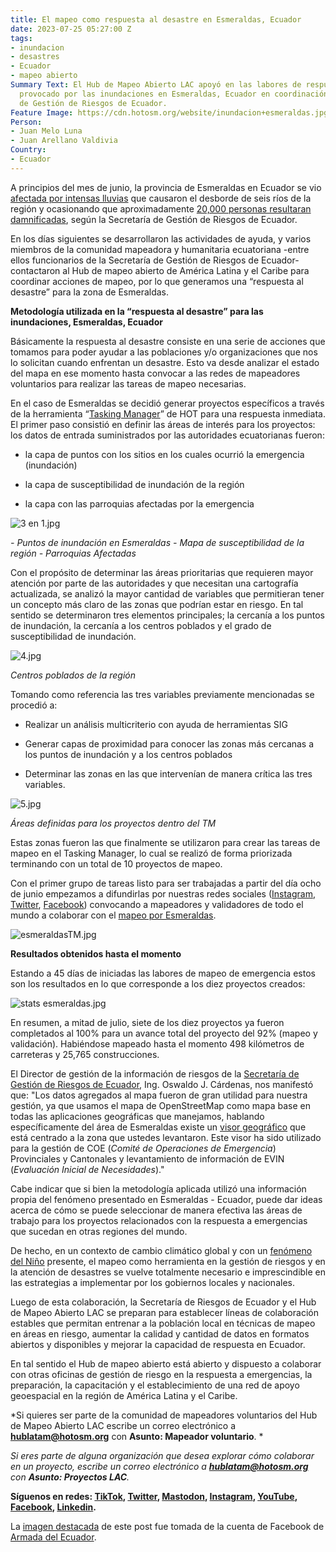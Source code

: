```yaml
---
title: El mapeo como respuesta al desastre en Esmeraldas, Ecuador
date: 2023-07-25 05:27:00 Z
tags:
- inundacion
- desastres
- Ecuador
- mapeo abierto
Summary Text: El Hub de Mapeo Abierto LAC apoyó en las labores de respuesta al desastre
  provocado por las inundaciones en Esmeraldas, Ecuador en coordinación con la Secretaria
  de Gestión de Riesgos de Ecuador.
Feature Image: https://cdn.hotosm.org/website/inundacion+esmeraldas.jpg
Person:
- Juan Melo Luna
- Juan Arellano Valdivia
Country:
- Ecuador
---
```


A principios del mes de junio, la provincia de Esmeraldas en Ecuador se vio [afectada por intensas lluvias](https://cnnespanol.cnn.com/2023/06/04/al-menos-1-600-familias-afectadas-por-inundaciones-en-la-provincia-de-esmeraldas-en-ecuador-orix/) que causaron el desborde de seis ríos de la región y ocasionando que aproximadamente [20,000 personas resultaran damnificadas](https://www.ecuavisa.com/noticias/ecuador/inundaciones-esmeraldas-lluvias-cultivos-HA5406797), según la Secretaría de Gestión de Riesgos de Ecuador.

En los días siguientes se desarrollaron las actividades de ayuda, y varios miembros de la comunidad mapeadora y humanitaria ecuatoriana -entre ellos funcionarios de la Secretaría de Gestión de Riesgos de Ecuador- contactaron al Hub de mapeo abierto de América Latina y el Caribe para coordinar acciones de mapeo, por lo que generamos una “respuesta al desastre” para la zona de Esmeraldas.

**Metodología utilizada en la “respuesta al desastre” para las inundaciones, Esmeraldas, Ecuador**

Básicamente la respuesta al desastre consiste en una serie de acciones que tomamos para poder ayudar a las poblaciones y/o organizaciones que nos lo solicitan cuando enfrentan un desastre. Esto va desde analizar el estado del mapa en ese momento hasta convocar a las redes de mapeadores voluntarios para realizar las tareas de mapeo necesarias.

En el caso de Esmeraldas se decidió generar proyectos específicos a través de la herramienta “[Tasking Manager](https://tasks.hotosm.org/)” de HOT para una respuesta inmediata. El primer paso consistió en definir las áreas de interés para los proyectos: los datos de entrada suministrados por las autoridades ecuatorianas fueron:

* la capa de puntos con los sitios en los cuales ocurrió la emergencia (inundación)

* la capa de susceptibilidad de inundación de la región

* la capa con las parroquias afectadas por la emergencia

![3 en 1.jpg](https://cdn.hotosm.org/website/3+en+1.jpg)

*- Puntos de inundación en Esmeraldas - Mapa de susceptibilidad de la región - Parroquias Afectadas*

Con el propósito de determinar las áreas prioritarias que requieren mayor atención por parte de las autoridades y que necesitan una cartografía actualizada, se analizó la mayor cantidad de variables que permitieran tener un concepto más claro de las zonas que podrían estar en riesgo. En tal sentido se determinaron tres elementos principales; la cercanía a los puntos de inundación, la cercanía a los centros poblados y el grado de susceptibilidad de inundación.

![4.jpg](https://cdn.hotosm.org/website/4.jpg)

*Centros poblados de la región*

Tomando como referencia las tres variables previamente mencionadas se procedió a:

* Realizar un análisis multicriterio con ayuda de herramientas SIG

* Generar capas de proximidad para conocer las zonas más cercanas a los puntos de inundación y a los centros poblados

* Determinar las zonas en las que intervenían de manera crítica las tres variables.

![5.jpg](https://cdn.hotosm.org/website/5.jpg)

*Áreas definidas para los proyectos dentro del TM*

Estas zonas fueron las que finalmente se utilizaron para crear las tareas de mapeo en el Tasking Manager, lo cual se realizó de forma priorizada terminando con un total de 10 proyectos de mapeo.

Con el primer grupo de tareas listo para ser trabajadas a partir del día ocho de junio empezamos a difundirlas por nuestras redes sociales ([Instagram](https://www.instagram.com/p/CtR2Vm-uydP/?img_index=1), [Twitter](https://twitter.com/mapeoabierto_la/status/1667174214518841347), [Facebook](https://www.facebook.com/permalink.php?story_fbid=580064027634034&id=100068913258326)) convocando a mapeadores y validadores de todo el mundo a colaborar con el [mapeo por Esmeraldas](https://tasks.hotosm.org/explore?text=ECUADOR%3A\+FLOODS).

![esmeraldasTM.jpg](https://cdn.hotosm.org/website/esmeraldasTM.jpg)

**Resultados obtenidos hasta el momento**

Estando a 45 días de iniciadas las labores de mapeo de emergencia estos son los resultados en lo que corresponde a los diez proyectos creados:

![stats esmeraldas.jpg](https://cdn.hotosm.org/website/stats+esmeraldas.jpg)

En resumen, a mitad de julio, siete de los diez proyectos ya fueron completados al 100% para un avance total del proyecto del 92% (mapeo y validación). Habiéndose mapeado hasta el momento 498 kilómetros de carreteras y 25,765 construcciones.

El Director de gestión de la información de riesgos de la [Secretaría de Gestión de Riesgos de Ecuador](https://www.gestionderiesgos.gob.ec/), Ing. Oswaldo J. Cárdenas, nos manifestó que: "Los datos agregados al mapa fueron de gran utilidad para nuestra gestión, ya que usamos el mapa de OpenStreetMap como mapa base en todas las aplicaciones geográficas que manejamos, hablando específicamente del área de Esmeraldas existe un [visor geográfico](https://srvportal.gestionderiesgos.gob.ec/portal/apps/webappviewer/index.html?id=b96bdefac2124ee4a0f9788a0e638b66) que está centrado a la zona que ustedes levantaron. Este visor ha sido utilizado para la gestión de COE (*Comité de Operaciones de Emergencia*) Provinciales y Cantonales y levantamiento de información de EVIN (*Evaluación Inicial de Necesidades*)."

Cabe indicar que si bien la metodología aplicada utilizó una información propia del fenómeno presentado en Esmeraldas - Ecuador, puede dar ideas acerca de cómo se puede seleccionar de manera efectiva las áreas de trabajo para los proyectos relacionados con la respuesta a emergencias que sucedan en otras regiones del mundo.

De hecho, en un contexto de cambio climático global y con un [fenómeno del Niño](https://es.wikipedia.org/wiki/El_Ni%C3%B1o_(fen%C3%B3meno)) presente, el mapeo como herramienta en la gestión de riesgos y en la atención de desastres se vuelve totalmente necesario e imprescindible en las estrategias a implementar por los gobiernos locales y nacionales.

Luego de esta colaboración, la Secretaría de Riesgos de Ecuador y el Hub de Mapeo Abierto LAC se preparan para establecer líneas de colaboración estables que permitan entrenar a la población local en técnicas de mapeo en áreas en riesgo, aumentar la calidad y cantidad de datos en formatos abiertos y disponibles y mejorar la capacidad de respuesta en Ecuador.

En tal sentido el Hub de mapeo abierto está abierto y dispuesto a colaborar con otras oficinas de gestión de riesgo en la respuesta a emergencias, la preparación, la capacitación y el establecimiento de una red de apoyo geoespacial en la región de América Latina y el Caribe.

*Si quieres ser parte de la comunidad de mapeadores voluntarios del Hub de Mapeo Abierto LAC escribe un correo electrónico a **[hublatam@hotosm.org](mailto:hublatam@hotosm.org)** con **Asunto: Mapeador voluntario**. *

*Si eres parte de alguna organización que desea explorar cómo colaborar en un proyecto, escribe un correo electrónico a **[hublatam@hotosm.org](mailto:hublatam@hotosm.org)** con **Asunto: Proyectos LAC**.*

**Síguenos en redes: [TikTok](https://www.tiktok.com/@mapeoabierto_la?lang=es), [Twitter](https://twitter.com/mapeoabierto_la), [Mastodon](https://mapstodon.space/@mapeoabierto_la), [Instagram](https://www.instagram.com/mapeoabierto_la/), [YouTube](https://www.youtube.com/channel/UCTH6Z_QODJ4NmmBmubS68VA), [Facebook](https://www.facebook.com/Mapeo-abierto-Am%C3%A9rica-Latina-102804808622456/), [Linkedin](https://www.linkedin.com/showcase/91453300/admin/feed/posts/).**

La [imagen destacada](https://www.facebook.com/photo.php?fbid=626532399522037&set=pb.100064958461371.-2207520000.&type=3) de este post fue tomada de la cuenta de Facebook de [Armada del Ecuador](https://www.facebook.com/armadaecuatoriana).